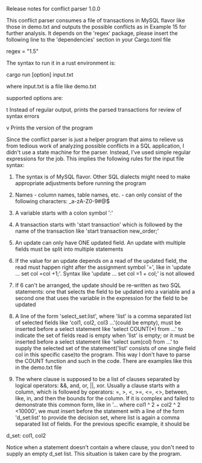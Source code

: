 Release notes for conflict parser 1.0.0

This conflict parser consumes a file of transactions in MySQL flavor like those in demo.txt and outputs the possible conflicts as in Example 15 
for further analysis. It depends on the 'regex' package, please insert the following line to the 'dependencies' section in your Cargo.toml file

regex = "1.5"

The syntax to run it in a rust environment is:

cargo run [option] input.txt

where input.txt is a file like demo.txt

supported options are:

t	Instead of regular output, prints the parsed transactions for review of syntax errors

v	Prints the version of the program

Since the conflict parser is just a helper program that aims to relieve us from tedious work of analyzing possible conflicts in a SQL application,
I didn't use a state machine for the parser. Instead, I've used simple regular expressions for the job. This implies the following rules for the input
file syntax:

1. The syntax is of MySQL flavor. Other SQL dialects might need to make appropriate adjustments before running the program

2. Names - column names, table names, etc. - can only consist of the following characters: _a-zA-Z0-9#@$

3. A variable starts with a colon symbol ':' 

4. A transaction starts with 'start transaction' which is followed by the name of the transaction like 'start transaction new_order;'

5. An update can only have ONE updated field. An update with multiple fields must be split into multiple statements

6. If the value for an update depends on a read of the updated field, the read must happen right after the assignment symbol '=', 
like in 'update ... set col =col +1;'. Syntax like 'update ... set col =1 + col;' is not allowed

7. If 6 can't be arranged, the update should be re-written as two SQL statements: one that selects the field to be updated into a variable 
and a second one that uses the variable in the expression for the field to be updated

8. A line of the form 'select_set:list', where 'list' is a comma separated list of selected fields like 'col1, col2, col3 ...'(could be empty), must be 
inserted before a select statement like 'select COUNT(*) from ...' to indicate the set of fields read is empty when 'list' is empty; or it must be 
inserted before a select statement like 'select sum(col) from ...' to supply the selected set of the statement('list' consists of one single field col 
in this specific case)to the program. This way I don't have to parse the COUNT function and such in the code. There are examples like this in 
the demo.txt file

9. The where clause is supposed to be a list of clauses separated by logical operators: &&, and, or, ||, xor. Usually a clause starts with a 
column, which is followed by operators: =, >, <, >=, <=, <>, between, like, in, and then the bounds for the column. If it is complex and 
failed to demonstrate this common form, like in '... where col1 ^ 2 + col2 ^ 2 <10000', we must insert before the statement with a line 
of the form 'd_set:list' to provide the decision set, where list is again a comma separated list of fields. For the previous specific example, it 
should be

d_set: col1, col2

Notice when a statement doesn't contain a where clause, you don't need to supply an empty d_set list. This situation is taken care by the 
program.

